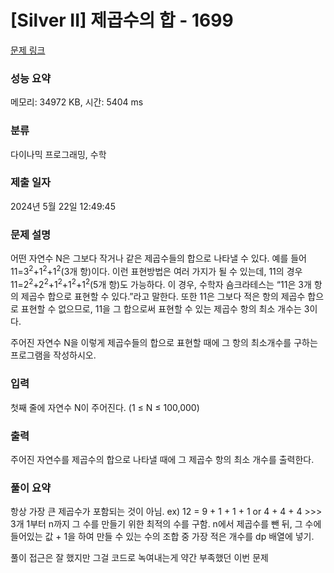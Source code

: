 # [Silver II] 제곱수의 합 - 1699 

[문제 링크](https://www.acmicpc.net/problem/1699) 

### 성능 요약

메모리: 34972 KB, 시간: 5404 ms

### 분류

다이나믹 프로그래밍, 수학

### 제출 일자

2024년 5월 22일 12:49:45

### 문제 설명

<p>어떤 자연수 N은 그보다 작거나 같은 제곱수들의 합으로 나타낼 수 있다. 예를 들어 11=3<sup>2</sup>+1<sup>2</sup>+1<sup>2</sup>(3개 항)이다. 이런 표현방법은 여러 가지가 될 수 있는데, 11의 경우 11=2<sup>2</sup>+2<sup>2</sup>+1<sup>2</sup>+1<sup>2</sup>+1<sup>2</sup>(5개 항)도 가능하다. 이 경우, 수학자 숌크라테스는 “11은 3개 항의 제곱수 합으로 표현할 수 있다.”라고 말한다. 또한 11은 그보다 적은 항의 제곱수 합으로 표현할 수 없으므로, 11을 그 합으로써 표현할 수 있는 제곱수 항의 최소 개수는 3이다.</p>

<p>주어진 자연수 N을 이렇게 제곱수들의 합으로 표현할 때에 그 항의 최소개수를 구하는 프로그램을 작성하시오.</p>

### 입력 

 <p>첫째 줄에 자연수 N이 주어진다. (1 ≤ N ≤ 100,000)</p>

### 출력 

 <p>주어진 자연수를 제곱수의 합으로 나타낼 때에 그 제곱수 항의 최소 개수를 출력한다.</p>

### 풀이 요약
항상 가장 큰 제곱수가 포함되는 것이 아님.
ex) 12 = 9 + 1 + 1 + 1 or 4 + 4 + 4 >>> 3개
1부터 n까지 그 수를 만들기 위한 최적의 수를 구함.
n에서 제곱수를 뺀 뒤, 그 수에 들어있는 값 + 1을 하여 만들 수 있는 수의 조합 중 가장 적은 개수를 dp 배열에 넣기.

풀이 접근은 잘 했지만 그걸 코드로 녹여내는게 약간 부족했던 이번 문제
